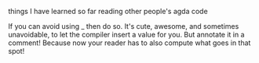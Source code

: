 things I have learned so far reading other people's agda code

If you can avoid using _ then do so.
It's cute, awesome, and sometimes unavoidable, to let the compiler insert a value for you. But annotate it in a comment! Because now your reader has to also compute what goes in that spot!